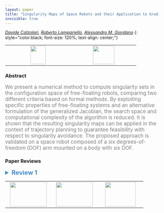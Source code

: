 ```yaml
---
layout: paper
title: "Singularity Maps of Space Robots and their Application to Gradient-based Trajectory Planning"
invisible: true
---
```

*[Davide Calzolari](https://www.in.tum.de/i23/people/davide-calzolari/), [Roberto Lampariello](https://rmc.dlr.de/rm/de/staff/roberto.lampariello/), [Alessandro M. Giordano](https://rmc.dlr.de/rm/de/staff/alessandro.giordano/)*
{: style="color:black; font-size: 120%; text-align: center;"}

<table width="20%"> <tr>
<td style="width: 20%; text-align: center;"><a href="http://www.roboticsproceedings.org/rss16/p015.pdf"><img src="{{ site.baseurl }}/images/paper_link.png"
width = "50"  height = "60"/> </a> </td>

<td style="width: 20%; text-align: center;"><a href="nan"><img src="{{ site.baseurl }}/images/pheedloop_link.png"
width = "70"  height = "60"/> </a> </td>

</tr></table>

### Abstract
<html><p style="color:gray; font-size: 120%; text-align: justified;">
We present a numerical method to compute singularity sets in the configuration space of free-floating robots, comparing two different criteria based on formal methods. By exploiting specific properties of free-floating systems and an alternative formulation of the generalized Jacobian, the search space and computational complexity of the algorithm is reduced. It is shown that the resulting singularity maps can be applied in the context of trajectory planning to guarantee feasibility with respect to singularity avoidance. The proposed approach is validated on a space robot composed of a six degrees-of-freedom (DOF) arm mounted on a body with six DOF.
</p></html>

### Paper Reviews
<details><summary style="font-size:20px; color:#438BCA; cursor: pointer;"><b> Review 1</b></summary>
<p style="color:gray; font-size: 120%; text-align: justified; white-space: pre-line">
Introduction
This papers presents a two new approaches based on formal methods to identify the 
singularity configurations of a free floating manipulator.
The approach is validated through numerical simulations.

Contributions
The paper is well written and clear. The problem is well stated and justified.
The innovation is located in Section III and Section IV.
In the first one the ability to exploit the interval arithmetic and the second one is based 
on Taylor models.
In the second part, the ability to apply the configuration space constraints within a 
trajectory planning constrained approach is shown.
The contribution is clear and relevant. However, there are several aspects that need to be 
clarified in the paper I have just few comments to improve the readability 
First, it would be nice to compare the proposed solution in the validation part comparing it with at the 
determinant of the generalized Jacobian. I believe it should possible in all cases presented 
in the simulation part. A table showing this comparison can be added to identify the accuracy 
and precision of the multiple approaches that can be employed to solve the problem.
Second, it will be nice to show for a complex manipulator case, that the proposed solution is more 
efficient compared to the classic one involving the Jacobian computation.
Third, the approach needs to be tested on an experimental platform to confirm its validity.
Finally, I would like some clarifications on the heuristic pruning. Is the gradient descent 
only within the set of candidate locations within the given set close to ? The writing of that paragraph 
seems disconnected between the first part of that section and the second one.
Some comparisons will respect to the start of the arts methods in terms of computation efficiency 
and runtime are needed. In Section IV c, I believe the condition 23 should not be verified because 
that represent the singularity case in the map.
Section V b does not present the Taylor case, which nullifies the 
main purpose of the work. This cannot be neglected and postponed to future works 
since the Taylor approach is core algorithm in the paper.

Conclusion
The paper is well written, easy to follow, and the contribution is clear. However, there 
are several aspects that need clarifications and improvements to make the contribution 
stronger and clearly suitable for this type of conference.
</p> </details>

<table width="100%"><tr><td style="width: 30%; text-align: center;"><a href="{{ site.baseurl }}/program/papers/14"> <img src="{{ site.baseurl }}/images/previous_icon.png" width = "120"  height = "80"/> </a> </td>

<td style="width: 30%; text-align: center;"><a href="{{ site.baseurl }}/program/papers"> <img src="{{ site.baseurl }}/images/overview_icon.png" width = "120"  height = "80"/> </a> </td> 

<td style="width: 30%; text-align: center;"><a href="{{ site.baseurl }}/program/papers/16"> <img src="{{ site.baseurl }}/images/next_icon.png" width = "100"  height = "80"/> </a> </td> 

</tr></table>

